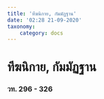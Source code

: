 ```yaml
---
title: 'ทีฆนิกาย, กัมมัฏฐาน'
date: '02:28 21-09-2020'
taxonomy:
    category: docs
---
```


# ทีฆนิกาย, กัมมัฏฐาน

### วท. 296 - 326